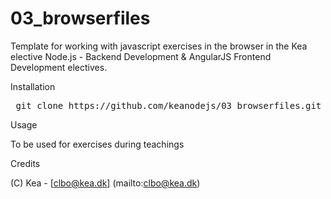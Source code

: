 # 03_browserfiles
Template for working with javascript exercises in the browser in the Kea elective Node.js - Backend Development & AngularJS Frontend Development electives.

Installation

<pre> git clone https://github.com/keanodejs/03_browserfiles.git </pre>

Usage

To be used for exercises during teachings

Credits

(C) Kea - [clbo@kea.dk] (mailto:clbo@kea.dk)


